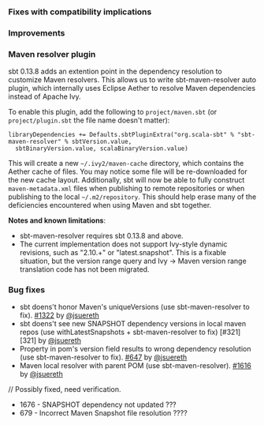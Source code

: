   [@jsuereth]: https://github.com/jsuereth
  [1676]: https://github.com/sbt/sbt/issues/1676
  [1322]: https://github.com/sbt/sbt/issues/1322
  [679]: https://github.com/sbt/sbt/issues/679
  [647]: https://github.com/sbt/sbt/issues/647
  [1616]: https://github.com/sbt/sbt/issues/1616

### Fixes with compatibility implications

### Improvements

### Maven resolver plugin

sbt 0.13.8 adds an extention point in the dependency resolution to customize Maven resolvers.
This allows us to write sbt-maven-resolver auto plugin, which internally uses Eclipse Aether
to resolve Maven dependencies instead of Apache Ivy.

To enable this plugin, add the following to `project/maven.sbt` (or `project/plugin.sbt` the file name doesn't matter):

    libraryDependencies += Defaults.sbtPluginExtra("org.scala-sbt" % "sbt-maven-resolver" % sbtVersion.value,
      sbtBinaryVersion.value, scalaBinaryVersion.value)

This will create a new `~/.ivy2/maven-cache` directory, which contains the Aether cache of files.
You may notice some file will be re-downloaded for the new cache layout.
Additionally, sbt will now be able to fully construct
`maven-metadata.xml` files when publishing to remote repositories or when publishing to the local `~/.m2/repository`.
This should help erase many of the deficiencies encountered when using Maven and sbt together.

**Notes and known limitations**:

- sbt-maven-resolver requires sbt 0.13.8 and above.
- The current implementation does not support Ivy-style dynamic revisions, such as "2.10.+" or "latest.snapshot".  This
  is a fixable situation, but the version range query and Ivy -> Maven version range translation code has not been migrated.

### Bug fixes

- sbt doens't honor Maven's uniqueVersions (use sbt-maven-resolver to fix). [#1322][1322]  by [@jsuereth][@jsuereth]
- sbt doens't see new SNAPSHOT dependency versions in local maven repos (use withLatestSnapshots + sbt-maven-resolver to fix) [#321][321] by [@jsuereth][@jsuereth]
- Property in pom's version field results to wrong dependency resolution (use sbt-maven-resolver to fix). [#647][647] by [@jsuereth][@jsuereth]
- Maven local resolver with parent POM (use sbt-maven-resolver). [#1616][1616] by [@jsuereth][@jsuereth]

// Possibly fixed, need verification.
- 1676 - SNAPSHOT dependency not updated ???
- 679 - Incorrect Maven Snapshot file resolution ????

